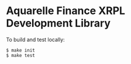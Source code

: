 # Aquarelle Finance XRPL Development Library

To build and test locally:

    $ make init
    $ make test
